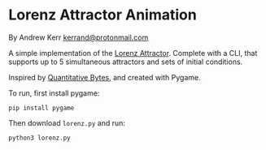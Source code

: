 Lorenz Attractor Animation
==========================

By Andrew Kerr <kerrand@protonmail.com>

A simple implementation of the
[Lorenz Attractor](https://en.wikipedia.org/wiki/Lorenz_system).
Complete with a CLI, that supports up to 5 simultaneous attractors and
sets of initial conditions.

Inspired by
[Quantitative Bytes](https://www.youtube.com/channel/UCiQVEoqrJNiVBWAcknaJLnQ),
and created with Pygame.

To run, first install pygame:

```
pip install pygame
```

Then download `lorenz.py` and run:

```
python3 lorenz.py
```
